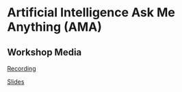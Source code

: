 # Artificial Intelligence Ask Me Anything (AMA)

## Workshop Media

[Recording](https://youtu.be/0pDDgLOOjC0)

[Slides](https://docs.google.com/presentation/d/1iPR6WVyBHQ1BZeblBtlBP2oeG-oSVlyjCR_cxiP30fs/edit?usp=sharing)
